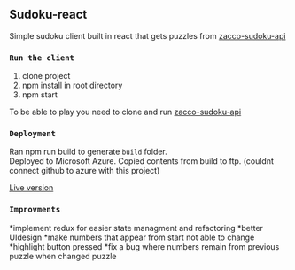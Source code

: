 ## Sudoku-react

Simple sudoku client built in react that gets puzzles from [zacco-sudoku-api](https://github.com/ervinjusufagic/zacco-sudoku-api)

### `Run the client`

1. clone project
2. npm install in root directory
3. npm start 

To be able to play you need to clone and run [zacco-sudoku-api](https://github.com/ervinjusufagic/zacco-sudoku-api)

### `Deployment`
Ran npm run build to generate `build` folder.<br>
Deployed to Microsoft Azure. Copied contents from build to ftp. (couldnt connect github to azure with this project) 

[Live version](https://z-sudoku.azurewebsites.net/)

### `Improvments`

*implement redux for easier state managment and refactoring
*better UIdesign
*make numbers that appear from start not able to change
*highlight button pressed
*fix a bug where numbers remain from previous puzzle when changed puzzle


